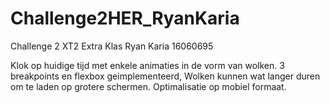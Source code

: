 # Challenge2HER_RyanKaria
 Challenge 2 XT2 Extra Klas Ryan Karia 16060695

Klok op huidige tijd met enkele animaties in de vorm van wolken. 3 breakpoints en flexbox geimplementeerd, Wolken kunnen wat langer duren om te laden op grotere schermen. Optimalisatie op mobiel formaat.
